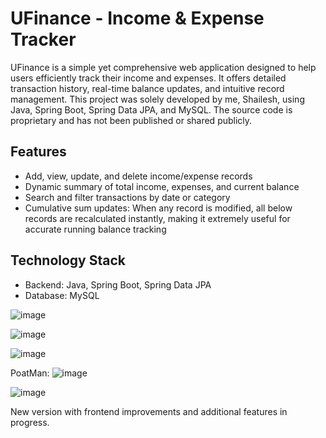 # UFinance - Income & Expense Tracker

UFinance is a simple yet comprehensive web application designed to help users efficiently track their income and expenses. It offers detailed transaction history, real-time balance updates, and intuitive record management. This project was solely developed by me, Shailesh, using Java, Spring Boot, Spring Data JPA, and MySQL. The source code is proprietary and has not been published or shared publicly.




## Features
- Add, view, update, and delete income/expense records
- Dynamic summary of total income, expenses, and current balance
- Search and filter transactions by date or category
- Cumulative sum updates:
    When any record is modified, all below records are recalculated instantly, making it extremely useful for accurate running balance tracking

## Technology Stack
- Backend: Java, Spring Boot, Spring Data JPA
- Database: MySQL


![image](https://github.com/user-attachments/assets/d3c520f5-0d78-4333-8273-27cc5afbfadd)

![image](https://github.com/user-attachments/assets/31bc2e2a-d82c-49a7-ba4d-a826c46b2082)

![image](https://github.com/user-attachments/assets/77543dbb-2e7a-46b0-9a51-f7704312ede8)

PoatMan:
![image](https://github.com/user-attachments/assets/29c38d18-0b3d-49fa-b10f-cb89a0ec9301)

![image](https://github.com/user-attachments/assets/5f4db8d8-ec4e-42e3-a614-1bdf36bbd39a)

New version with frontend improvements and additional features in progress.
